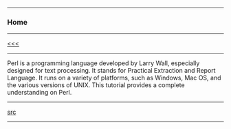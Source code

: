 
---

### Home

---

[<<<](https://github.com/ttltrk/PRG/blob/master/PERL/BPM/BPM.MD)

---

Perl is a programming language developed by Larry Wall, especially designed for text processing. 
It stands for Practical Extraction and Report Language. It runs on a variety of platforms, such as Windows, 
Mac OS, and the various versions of UNIX. This tutorial provides a complete understanding on Perl.

---

[src](https://www.tutorialspoint.com/perl/index.htm)

---
